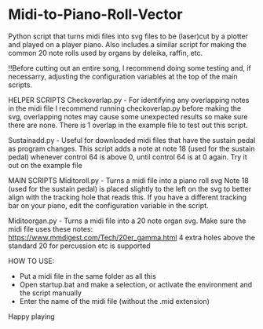 # Midi-to-Piano-Roll-Vector
Python script that turns midi files into svg files to be (laser)cut by a plotter and played on a player piano.
Also includes a similar script for making the common 20 note rolls used by organs by deleika, raffin, etc.

!!Before cutting out an entire song, I recommend doing some testing and, if necessarry, adjusting the configuration variables at the top of the main scripts. 


HELPER SCRIPTS
Checkoverlap.py - For identifying any overlapping notes in the midi file
I recommend running checkoverlap.py before making the svg, overlapping notes may cause some unexpected results so make sure there are none. There is 1 overlap in the example file to test out this script.

Sustainadd.py - Useful for downloaded midi files that have the sustain pedal as program changes. This script adds a note at note 18 (used for the sustain pedal) whenever control 64 is above 0, until control 64 is at 0 again. Try it out on the example file


MAIN SCRIPTS
Miditoroll.py - Turns a midi file into a piano roll svg
Note 18 (used for the sustain pedal) is placed slightly to the left on the svg to better align with the tracking hole that reads this. If you have a different tracking bar on your piano, edit the configuration variable in the script.

Miditoorgan.py - Turns a midi file into a 20 note organ svg. Make sure the midi file uses these notes: https://www.mmdigest.com/Tech/20er_gamma.html
4 extra holes above the standard 20 for percussion etc is supported


HOW TO USE:
- Put a midi file in the same folder as all this
- Open startup.bat and make a selection, or activate the environment and the script manually
- Enter the name of the midi file (without the .mid extension)


Happy playing
